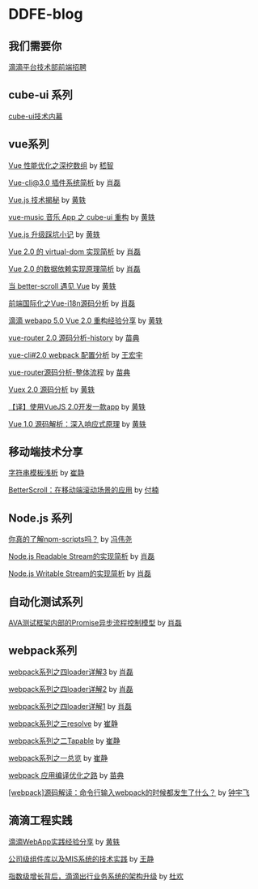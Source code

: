 # DDFE-blog

## 我们需要你

[滴滴平台技术部前端招聘](https://github.com/DDFE/DDFE-blog/blob/master/JD.md)

## cube-ui 系列

[cube-ui技术内幕](https://github.com/DDFE/DDFE-blog/issues/31)

## vue系列

[Vue 性能优化之深挖数组](https://github.com/DDFE/DDFE-blog/issues/35) by [嵇智](https://github.com/theniceangel)

[Vue-cli@3.0 插件系统简析](https://github.com/DDFE/DDFE-blog/issues/33) by [肖磊](https://github.com/CommanderXL)

[Vue.js 技术揭秘](https://github.com/ustbhuangyi/vue-analysis)  by [黄轶](https://github.com/ustbhuangyi)

[vue-music 音乐 App 之 cube-ui 重构](https://github.com/DDFE/DDFE-blog/issues/26) by [黄轶](https://github.com/ustbhuangyi)

[Vue.js 升级踩坑小记](https://github.com/DDFE/DDFE-blog/issues/24) by [黄轶](https://github.com/ustbhuangyi)

[Vue 2.0 的 virtual-dom 实现简析](https://github.com/DDFE/DDFE-blog/issues/18) by [肖磊](https://github.com/CommanderXL)

[Vue 2.0 的数据依赖实现原理简析](https://github.com/DDFE/DDFE-blog/issues/17) by [肖磊](https://github.com/CommanderXL)

[当 better-scroll 遇见 Vue](https://github.com/DDFE/DDFE-blog/issues/15) by [黄轶](https://github.com/ustbhuangyi)

[前端国际化之Vue-i18n源码分析](https://github.com/DDFE/vue-blog/issues/14) by [肖磊](https://github.com/CommanderXL)

[滴滴 webapp 5.0 Vue 2.0 重构经验分享](https://github.com/DDFE/vue-blog/issues/13) by [黄轶](https://github.com/ustbhuangyi)

[vue-router 2.0 源码分析-history](https://github.com/DDFE/DDFE-blog/issues/11) by [苗典](https://github.com/dolymood)

[vue-cli#2.0 webpack 配置分析](https://github.com/DDFE/DDFE-blog/issues/10) by [王宏宇](https://github.com/neurotoxinvx)

[vue-router源码分析-整体流程](https://github.com/DDFE/DDFE-blog/issues/9) by [苗典](https://github.com/dolymood)

[Vuex 2.0 源码分析](https://github.com/DDFE/vue-blog/issues/8) by [黄轶](https://github.com/ustbhuangyi)

[【译】使用VueJS 2.0开发一款app](https://github.com/DDFE/vue-blog/issues/1) by [黄轶](https://github.com/ustbhuangyi)

[Vue 1.0 源码解析：深入响应式原理](https://github.com/DDFE/vue-blog/issues/7) by [黄轶](https://github.com/ustbhuangyi)

## 移动端技术分享

[字符串模板浅析](https://github.com/DDFE/DDFE-blog/issues/25) by [崔静](https://github.com/cuijing1031)

[BetterScroll：在移动端滚动场景的应用](https://github.com/DDFE/DDFE-blog/issues/22) by [付楠](https://github.com/AmyFoxFN)

## Node.js 系列

[你真的了解npm-scripts吗？](https://github.com/DDFE/DDFE-blog/issues/43) by [冯伟尧](https://github.com/tank0317)

[Node.js Readable Stream的实现简析](https://github.com/DDFE/DDFE-blog/issues/27) by [肖磊](https://github.com/CommanderXL)
 
[Node.js Writable Stream的实现简析](https://github.com/DDFE/DDFE-blog/issues/28) by [肖磊](https://github.com/CommanderXL)

## 自动化测试系列

[AVA测试框架内部的Promise异步流程控制模型](https://github.com/DDFE/DDFE-blog/issues/29) by [肖磊](https://github.com/CommanderXL)

## webpack系列

[webpack系列之四loader详解3](https://github.com/DDFE/DDFE-blog/issues/41) by [肖磊](https://github.com/CommanderXL)

[webpack系列之四loader详解2](https://github.com/DDFE/DDFE-blog/issues/40) by [肖磊](https://github.com/CommanderXL)

[webpack系列之四loader详解1](https://github.com/DDFE/DDFE-blog/issues/39) by [肖磊](https://github.com/CommanderXL)

[webpack系列之三resolve](https://github.com/DDFE/DDFE-blog/issues/38) by [崔静](https://github.com/cuijing1031)

[webpack系列之二Tapable](https://github.com/DDFE/DDFE-blog/issues/37) by [崔静](https://github.com/cuijing1031)

[webpack系列之一总览](https://github.com/DDFE/DDFE-blog/issues/36) by [崔静](https://github.com/cuijing1031)

[webpack 应用编译优化之路](https://github.com/DDFE/DDFE-blog/issues/23) by [苗典](https://github.com/dolymood)

[[webpack]源码解读：命令行输入webpack的时候都发生了什么？](https://github.com/DDFE/DDFE-blog/issues/12) by [钟宇飞](https://github.com/zyf394)

## 滴滴工程实践

[滴滴WebApp实践经验分享](https://github.com/DDFE/vue-blog/issues/4) by [黄轶](https://github.com/ustbhuangyi)

[公司级组件库以及MIS系统的技术实践](https://github.com/DDFE/DDFE-blog/issues/5) by [王静](https://github.com/wangjingbetty)

[指数级增长背后，滴滴出行业务系统的架构升级](https://github.com/DDFE/DDFE-blog/issues/6) by [杜欢](https://github.com/huandu)


